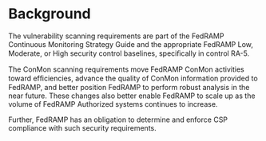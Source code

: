 # Background

The vulnerability scanning requirements are part of the FedRAMP
Continuous Monitoring Strategy Guide and the appropriate FedRAMP Low,
Moderate, or High security control baselines, speciﬁcally in control
RA-5.

The ConMon scanning requirements move FedRAMP ConMon activities toward
efﬁciencies, advance the quality of ConMon information provided to
FedRAMP, and better position FedRAMP to perform robust analysis in the
near future. These changes also better enable FedRAMP to scale up as
the volume of FedRAMP Authorized systems continues to increase.

Further, FedRAMP has an obligation to determine and enforce CSP
compliance with such security requirements.
